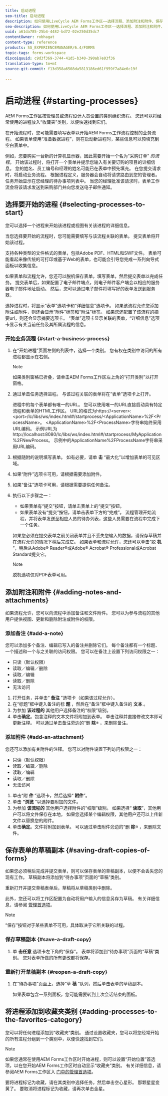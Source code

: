 ```yaml
---
title: 启动进程
seo-title: 启动进程
description: 如何使用LiveCycle AEM Forms工作区——选择流程、添加附注和附件、保存草稿副本并添加到收藏夹。
seo-description: 如何使用LiveCycle AEM Forms工作区——选择流程、添加附注和附件、保存草稿副本并添加到收藏夹。
uuid: a61da785-25b4-4482-bd72-02e250d35dc7
contentOwner: robhagat
content-type: reference
products: SG_EXPERIENCEMANAGER/6.4/FORMS
topic-tags: forms-workspace
discoiquuid: c9d3f369-3744-41d5-b340-390ab7e03f36
translation-type: tm+mt
source-git-commit: f13d358a6508da5813186ed61f959f7a84e6c19f

---
```



# 启动进程 {#starting-processes}

AEM Forms工作区按管理员或流程设计人员设置的类别组织流程。 您还可以将经常使用的进程放入“收藏夹”类别，以便快速找到它们。

在开始流程时，您可能需要填写表单以开始AEM Forms工作流程控制的业务流程。 如果表单使用“准备数据进程”，则在启动新进程时，某些信息可以预填充到空白表单中。

例如，您要购买一台新的计算机显示器，因此需要开始一个名为“采购订单” *的流程*。 开始该过程时，将打开一个表单并提示您输入有关要订购的项目的详细信息。 您的姓名、员工编号和经理的姓名可能已在表单中预先填充。 在您提交请求时，将启动业务流程。 根据进程定义，服务器会自动将请求路由到您的管理者。 任务开始显示在您经理的待办事项列表中。 当您的经理批准该请求时，表单工作流会将该请求发送到采购部门并向您发送电子邮件通知。

## 选择要开始的进程 {#selecting-processes-to-start}

您可以选择一个进程来开始该进程或视图有关该进程的详细信息。

当您选择要开始的流程时，您可能需要填写与该流程关联的表单。 提交表单将开始该过程。

支持各种类型的文件格式的表单，包括Adobe PDF、HTML和SWF文件。 表单可能看起来像传统的可打印或基于Web的表单，也可能会引导您完成一系列向导式面板以收集信息。

如果表单和流程允许，您还可以脱机保存表单，填写表单，然后提交表单以完成任务。 提交表单后，如果配置了电子邮件端点，则电子邮件客户端会以相应的服务器电子邮件地址启动。 然后，您可以通过电子邮件将填写好的表单发送到服务器。

选择进程时，将显示“表单”选项卡和“详细信息”选项卡。 如果该流程允许您添加附注或附件，则还会显示“附件”标签和“附注”标签。 如果您还配置了该流程的摘要url，则还会显示摘要选项卡。 “表单”选项卡显示关联的表单，“详细信息”选项卡显示有关当前任务及其所属流程的信息。

### 开始业务流程 {#start-a-business-process}

1. 在“开始进程”页面左侧的列表中，选择一个类别。 您有权在类别中访问的所有进程都显示在右侧。

   >[!NOTE]
   >
   >如果类别窗格已折叠，请单击AEM Forms工作区左上角的“打开类别”以打开窗格。

1. 通过单击任务选择进程。 与该过程关联的表单将在“表单”选项卡上打开。

   进程中的每个表单都有唯一的URL。 您可以使用唯一的URL直接启动具有特定流程和表单的HTML工作区。 URL的格式为https://&lt;server>:&lt;port>/lc/libs/ws/index.html#/startprocess/&lt;ApplicationName>%2F&lt;ProcessName>。 &lt;ApplicationName>%2F&lt;ProcessName>字符串始终采用URL编码。 示例URL为http://localhost:8080/lc/libs/ws/index.html#/startprocess/MyApplication%2FNewProcess。 示例中的ApplicationName%2FProcessName字符串采用URL编码。

1. 根据随附的说明填写表单。 如有必要，请单 **击** “最大化”以增加表单的可见区域。
1. 如果“附件”选项卡可用，请根据需要添加附件。
1. 如果“备注”选项卡可用，请根据需要提供任何备注。
1. 执行以下步骤之一：

   * 如果表单有“提交”按钮，请单击表单上的“提交”按钮。
   * 如果表单没有“提交”按钮，请单击表单下方的“完成”。
   流程管理开始流程，并将表单发送至相应人员的待办列表，这些人员需要在流程中完成下一个任务。

   如果您必须在提交表单之前关闭表单并且不丢失您输入的数据，请保存草稿并在流程允许的情况下稍后完成它。 如果表单和流程允许，您还可以单击“脱 **机** ”，稍后从Adobe® Reader®或Adobe® Acrobat® Professional或Acrobat Standard提交它。

   >[!NOTE]
   >
   >脱机选项仅对PDF表单可用。

## 添加附注和附件 {#adding-notes-and-attachments}

如果流程允许，您可以向流程中添加备注和文件附件。 您可以为参与流程的其他用户提供视图、更新和删除附注或附件的权限。

### 添加备注 {#add-a-note}

您可以添加多个备注、编辑已写入的备注并删除它们。 每个备注都有一个标题、一个描述和一个与之关联的访问权限。 您可以在备注上设置下列访问权限之一：

* 只读（默认权限）
* 读取／编辑／删除
* 读取／编辑
* 读取／删除
* 无法访问

1. 打开任务，并单击“ **备注** ”选项卡（如果该过程允许）。
1. 在“标题”框中键入备注的标 **题** ，然后在“备注”框中键入备注的 **文本** 。
1. 为参加 **该过程的** 其他用户选择备注的“权限”级别。
1. 单击&#x200B;**确定**。包含注释的文本文件将附加到表单。 单击注释并直接修改文本即可更新注释。 可以通过单击备注旁边的“删 **除**![”按钮垃圾桶的图像](assets/icondelete.png) ，来删除备注。

### 添加附件 {#add-an-attachment}

您还可以添加有关附件的注释。 您可以对附件设置下列访问权限之一：

* 只读（默认权限）
* 读取／编辑／删除
* 读取／编辑
* 读取／删除
* 无法访问

1. 单击“附 **件** ”选项卡，然后选择“ **附件**”。
1. 单击 **“浏览** ”以选择要附加的文件。
1. 为参加 **该流程的** 其他用户选择附件的“权限”级别。 如果选择“ **读取**”，其他用户可以将文件保存在本地。 如果您选择某个编辑权限，其他用户还可以上传新文件以替换您的附件。
1. 单击&#x200B;**确定**。文件将附加到表单。 可以通过单击附件旁边的“删 **除**![”按钮垃圾桶的图像](assets/icondelete.png) ，来删除文件。

## 保存表单的草稿副本 {#saving-draft-copies-of-forms}

如果您必须稍后完成并提交表单，则可以保存表单的草稿副本，以便不会丢失您的现有工作。 草稿副本将添加到“待办事项”页面的“草稿”类别。

重新打开并提交草稿表单后，草稿将从草稿类别中删除。

此外，您还可以将工作区配置为自动将用户输入的信息另存为草稿。 有关详细信息，请参阅 [管理首选项](/help/forms/using/getting-started-livecycle-html-workspace.md)。

>[!NOTE]
>
>“保存”按钮对于某些表单不可用，具体取决于它所关联的过程。

### 保存草稿副本 {#save-a-draft-copy}

1. 单 **击任意** 选项卡左下角的“保存”。 表单将添加到“待办事项”页面的“草稿”类别。 您对表单所做的所有更改都将保存。

### 重新打开草稿副本 {#reopen-a-draft-copy}

1. 在“待办事项”页面上，选择“草 **稿** ”队列，然后单击表单的草稿副本。

   如果表单包含一系列面板，您可能需要转到上次会话结束的面板。

## 将进程添加到收藏夹类别 {#adding-processes-to-the-favorites-category}

您可以将任何进程添加到“收藏夹”类别。 通过设置收藏夹，您可以将您经常开始的所有进程分组到一个类别中，以便快速找到它们。

>[!NOTE]
>
>如果您通常在使用AEM Forms工作区时开始进程，则可以设置“开始位置”首选项，以在您开始AEM Forms工作区时自动显示“收藏夹”类别。 有关详细信息，请参阅AEM Forms工作区入 [门中的管理首选项](/help/forms/using/getting-started-livecycle-html-workspace.md)。

要将进程标记为收藏，请在其类别中选择任务，然后单击空心星形。 那颗星星变黄了。 要取消将进程标记为收藏，请再次单击金星。

